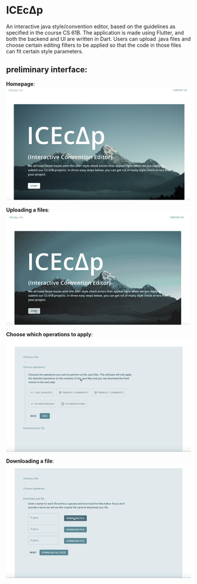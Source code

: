 # ICEcΔp
 An interactive java style/convention editor, based on the guidelines as specified in the course CS 61B.
 The application is made using Flutter, and both the backend and UI are written in Dart. 
 Users can upload .java files and choose certain editing filters to be applied so that the code in those files can fit certain style parameters. 
 
 ## preliminary interface:
 
 **Homepage**: 
  ![](src/components/assets/homepage.png)
 
 **Uploading a files**: 
   ![](src/components/assets/uploads.gif)
 
 **Choose which operations to apply**: 
  ![](src/components/assets/choosing-operations.gif)
 
 **Downloading a file**: 
 ![](src/components/assets/downloads.gif)
